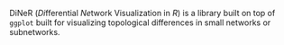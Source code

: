 DiNeR (*Di*fferential *Ne*twork Visualization in *R*) is a library built on top of `ggplot` built for visualizing topological differences in small networks or subnetworks.
